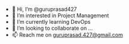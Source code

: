 - 👋 Hi, I’m @guruprasad427
- 👀 I’m interested in Project Management
- 🌱 I’m currently learning DevOps
- 💞️ I’m looking to collaborate on ...
- 📫 Reach me on guruprasad.427@gmail.com

<!---
guruprasad427/guruprasad427 is a ✨ special ✨ repository because its `README.md` (this file) appears on your GitHub profile.
You can click the Preview link to take a look at your changes.
--->
